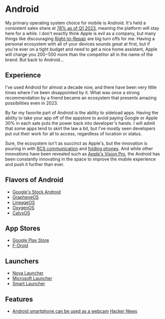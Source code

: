 # Android

My primary operating system choice for mobile is Android. It's held a consistent sales share at [78% as of Q1 2023](https://www.counterpointresearch.com/global-smartphone-os-market-share/), meaning the platform will stay here for a while. I don't exactly think Apple is evil as a company, but many things like discouraging [Right-to-Repair](https://youtu.be/Vn_v-VxXNoI) are big turn offs for me. Having a personal ecosystem with all of your devices sounds great at first, but if you're ever on a tight budget and need to get a nice home assistant, Apple will charge you $200-$500 more than the competitor all in the name of the brand. But back to Android...

## Experience

I've used Android for almost a decade now, and there have been very little times where I've been disappointed by it. What was once a strong recommendation by a friend became an ecosystem that presents amazing possibilities even in 2023. 

By far my favorite part of Android is the ability to sideload apps. Having the ability to take your app off of the appstore to avoid paying Google or Apple 30% in each sale puts the power back into developer's hands. I will admit that some apps tend to skirt the law a bit, but I've mostly seen developers put out their work for all to access, regardless of location or status. 

Sure, the ecosystem isn't as succinct as Apple's, but the innovation is pouring in with [RCS communication](https://www.digitaltrends.com/mobile/what-is-rcs-messaging/) and [folding phones](https://www.theverge.com/foldables). And while other innovations have been revealed such as [Apple's Vision Pro](https://www.apple.com/apple-vision-pro/), the Android has been constantly innovating in the space to improve the mobile experience and push it further than ever. 

## Flavors of Android

- [Google's Stock Android](https://www.android.com/)
- [GrapheneOS](https://grapheneos.org/)
- [LineageOS](https://www.lineageos.org/)
- [OxygenOS](https://www.oneplus.com/us/oxygenos13)
- [CalyxOS](https://calyxos.org/)

## App Stores

- [Google Play Store](https://play.google.com/store/games?hl=en_US&gl=US)
- [F-Droid](https://f-droid.org/)

## Launchers

- [Nova Launcher](https://novalauncher.com/)
- [Microsoft Launcher](https://en.wikipedia.org/wiki/Microsoft_Launcher)
- [Smart Launcher](https://www.smartlauncher.net/)

## Features

- [Android smartphone can be used as a webcam](https://www.esper.io/blog/android-14-adds-support-for-using-your-smartphone-as-a-webcam) [Hacker News](https://news.ycombinator.com/item?id=37603467)